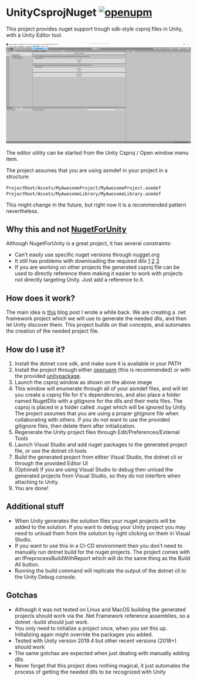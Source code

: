 # UnityCsprojNuget [![openupm](https://img.shields.io/npm/v/com.unitycsprojnuget?label=openupm&registry_uri=https://package.openupm.com)](https://openupm.com/packages/com.unitycsprojnuget/)

This project provides nuget support trough sdk-style csproj files in Unity, with a Unity Editor tool.

![Editor Window](/images/EditorWindow.png)

The editor utility can be started from the Unity Csproj / Open window menu item.

The project assumes that you are using asmdef in your project in a structure:

```
ProjectRoot/Assets/MyAwesomeProject/MyAwesomeProject.asmdef
ProjectRoot/Assets/MyAwesomeLibrary/MyAwesomeLibrary.asmdef
```

This might change in the future, but right now it is a recommended pattern nevertheless.

## Why this and not [NugetForUnity](https://github.com/GlitchEnzo/NuGetForUnity)

Although NugetForUnity is a great project, it has several constraints:

- Can't easily use specific nuget versions through nugget.org
- It still has problems with downloading the required dlls [1](https://github.com/GlitchEnzo/NuGetForUnity/issues/325) [2](https://github.com/GlitchEnzo/NuGetForUnity/issues/325) [3](https://github.com/GlitchEnzo/NuGetForUnity/issues/325)
- If you are working on other projects the generated csproj file can be used to directly reference them making it easier to work with projects not directly targeting Unity. Just add a reference to it.

## How does it work?

The main idea is [this](https://kuraiandras.github.io/unity/2020/04/28/modern-unity/) blog post I wrote a while back. We are creating a .net framework project which we will use to generate the needed dlls, and then let Unity discover them. This project builds on that concepts, and automates the creation of the needed project file.

## How do I use it?

1. Install the dotnet core sdk, and make sure it is available in your PATH
2. Install the project through either [openupm](https://openupm.com/packages/com.unitycsprojnuget/) (this is recommended) or with the provided [unitypackage](https://github.com/KuraiAndras/UnityCsprojNuget/releases/latest). 
3. Launch the csproj window as shown on the above image
4. This window will enumerate through all of your asmdef files, and will let you create a csproj file for it's dependencies, and also place a folder named NugetDlls with a gitignore for the dlls and their meta files. The csproj is placed in a folder called .nuget which will be ignored by Unity. The project assumes that you are using a proper gitignore file when collaborating with others. If you do not want to use the provided gitignore files, then delete them after initialization.
5. Regenerate the Unity project files through Edit/Preferences/External Tools
6. Launch Visual Studio and add nuget packages to the generated project file, or use the dotnet cli tools
7. Build the generated project from either Visual Studio, the dotnet cli or through the provided Editor UI
8. (Optional) If you are using Visual Studio to debug then unload the generated projects from Visual Studio, so they do not interfere when attaching to Unity.
9. You are done!

## Additional stuff

- When Unity generates the solution files your nuget projects will be added to the solution. If you want to debug your Unity project you may need to unload them from the solution by right clicking on them in Visual Studio.
- If you want to use this in a CI-CD environment then you don't need to manually run dotnet build for the nuget projects. The project comes with an IPreprocessBuildWithReport which will do the same thing as the Build All button.
- Running the build command will replicate the output of the dotnet cli to the Unity Debug console.

## Gotchas
- Although it was not tested on Linux and MacOS building the generated projects should work via the .Net Framework reference assemblies, so a dotnet -build should just work.
- You only need to initialize a project once, when you set this up. Initializing again might override the packages you added.
- Tested with Unity version 2019.4 but other recent versions (2018+) should work
- The same gotchas are expected when just dealing with manually adding dlls
- Never forget that this project does nothing magical, it just automates the process of getting the needed dlls to be recognized with Unity